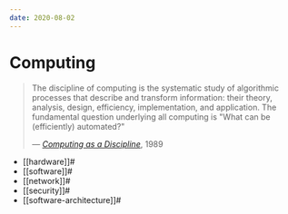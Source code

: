 ```yaml
---
date: 2020-08-02
---
```


# Computing

> The discipline of computing is the systematic study of algorithmic processes that describe and transform information: their theory, analysis, design, efficiency, implementation, and application. The fundamental question underlying all computing is "What can be (efficiently) automated?"
> <footer class="">— <cite><a href="https://web.archive.org/web/20110928184550/http://cs.gmu.edu/cne/pjd/GP/CompDisc.pdf">Computing as a Discipline</a></cite>, 1989</footer>

* [[hardware]]#
* [[software]]#
* [[network]]#
* [[security]]#
* [[software-architecture]]#
